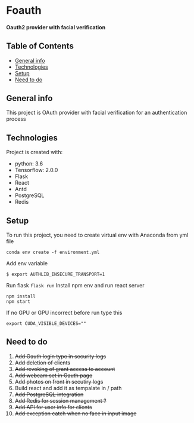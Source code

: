 # Foauth
#### Oauth2 provider with facial verification

## Table of Contents
* [General info](#general-info)
* [Technologies](#technologies)
* [Setup](#setup)
* [Need to do](#needtodo)

## General info
This project is OAuth provider with facial verification for an authentication process
	
## Technologies
Project is created with:
* python: 3.6
* Tensorflow: 2.0.0
* Flask
* React
* Antd
* PostgreSQL
* Redis

## Setup
To run this project, you need to create virtual env with Anaconda from yml file
```
conda env create -f environment.yml
```
Add env variable
```
$ export AUTHLIB_INSECURE_TRANSPORT=1
```
Run flask
```flask run```
Install npm env and run react server
```
npm install
npm start
```
If no GPU or GPU incorrect before run type this
```
export CUDA_VISIBLE_DEVICES=""
```

## Need to do
1. ~~Add Oauth login type in security logs~~
2. ~~Add deletion of clients~~
3. ~~Add revoking of grant access to account~~
4. ~~Add webcam set in Oauth page~~
5. ~~Add photos on front in secutiry logs~~
6. Build react and add it as tempalate in / path
7. ~~Add PostgreSQL integration~~
8. ~~Add Redis for session management ?~~
9. ~~Add API for user info for clients~~
10. ~~Add exception catch when no face in input image~~